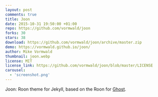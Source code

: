 ```yaml
---
layout: post
comments: true
title: Joon
date: 2015-10-31 19:50:00 +01:00
repo: https://github.com/vormwald/joon
forks: 30
stars: 38
download: https://github.com/vormwald/joon/archive/master.zip
demo: https://vormwald.github.io/joon/
author: Mike Vormwald
thumbnail: joon.webp
license: MIT
license_link: https://github.com/vormwald/joon/blob/master/LICENSE
carousel:
  - 'screenshot.png'
---
```


Joon: Roon theme for Jekyll, based on the Roon for [Ghost](https://github.com/tryghost/roon/).
